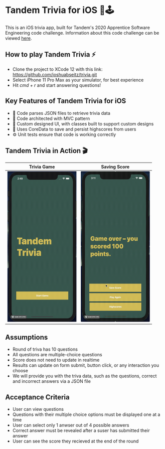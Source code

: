 # Tandem Trivia for iOS 📱🕹
This is an iOS trivia app, built for Tandem's 2020 Apprentice Software Engineering code challenge. Information about this code challenge can be viewed [here](https://madeintandem.com/wp-content/uploads/2020/10/Tandem_Apprentice_Challenge_2020.zip).

## How to play Tandem Trivia ⚡
* Clone the project to XCode 12 with this link: https://github.com/joshuabseitz/trivia.git
* Select iPhone 11 Pro Max as your simulator, for best experience
* Hit <i>cmd + r</i> and start answering questions!

## Key Features of Tandem Trivia for iOS
* 📇 Code parses JSON files to retrieve trivia data
* 📐 Code architected with MVC pattern
* 🎨 Custom designed UI, with classes built to support custom designs
* 💾 Uses CoreData to save and persist highscores from users
* ⚙️ Unit tests ensure that code is working correctly

## Tandem Trivia in Action 🎬
Trivia Game | Saving Score
:--:|:--:
<img src="/demo/questions.gif" width="220" height="480"/> | <img src="/demo/savescore.gif" width="220" height="480"/>

## Assumptions
* Round of triva has 10 questions
* All questions are multiple-choice questions
* Score does not need to update in realtime
* Results can update on form submit, button click, or any interaction you choose
* We will provide you with the triva data, such as the questions, correct and incorrect answers via a JSON file

## Acceptance Criteria
* User can view questions
* Questions with their multiple choice options must be displayed one at a time
* User can select only 1 anwser out of 4 possible answers
* Correct answer must be revealed after a suser has submitted their answer
* User can see the score they recieved at the end of the round